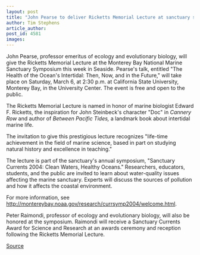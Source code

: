 ```yaml
---
layout: post
title: "John Pearse to deliver Ricketts Memorial Lecture at sanctuary symposium"
author: Tim Stephens
article_author: 
post_id: 4581
images:
---
```


<p>
  John Pearse, professor emeritus of ecology and evolutionary biology, will give the Ricketts Memorial Lecture at the Monterey Bay National Marine Sanctuary Symposium this week in Seaside. Pearse's talk, entitled "The Health of the Ocean's Intertidal: Then, Now, and in the Future," will take place on Saturday, March 6, at 2:30 p.m. at California State University, Monterey Bay, in the University Center. The event is free and open to the public.
</p>
<p>
  The Ricketts Memorial Lecture is named in honor of marine biologist Edward F. Ricketts, the inspiration for John Steinbeck's character "Doc" in <i>Cannery Row</i> and author of <i>Between Pacific Tides,</i> a landmark book about intertidal marine life.
</p>
<p>
  The invitation to give this prestigious lecture recognizes "life-time achievement in the field of marine science, based in part on studying natural history and excellence in teaching."<br>
</p>
<p>
  The lecture is part of the sanctuary's annual symposium, "Sanctuary Currents 2004: Clean Waters, Healthy Oceans." Researchers, educators, students, and the public are invited to learn about water-quality issues affecting the marine sanctuary. Experts will discuss the sources of pollution and how it affects the coastal environment.
</p>
<p>
  For more information, see <a href="http://montereybay.noaa.gov/research/currsymp2004/welcome.html">http://montereybay.noaa.gov/research/currsymp2004/welcome.html</a>.<br>
</p>
<p>
  Peter Raimondi, professor of ecology and evolutionary biology, will also be honored at the symposium. Raimondi will receive a Sanctuary Currents Award for Science and Research at an awards ceremony and reception following the Ricketts Memorial Lecture.<br>
</p>
<p><a href="http://www1.ucsc.edu/currents/03-04/03-01/ricketts.html" title="Permalink to ricketts">Source</a></p>
